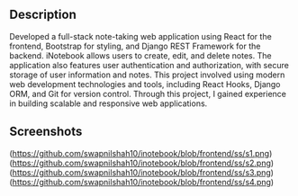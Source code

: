 ## Description
Developed a full-stack note-taking web application using React for the frontend, Bootstrap for styling, and Django REST Framework for the backend. iNotebook allows users to create, edit, and delete notes. The application also features user authentication and authorization, with secure storage of user information and notes. This project involved using modern web development technologies and tools, including React Hooks, Django ORM, and Git for version control. Through this project, I gained experience in building scalable and responsive web applications.

## Screenshots
(https://github.com/swapnilshah10/inotebook/blob/frontend/ss/s1.png)
(https://github.com/swapnilshah10/inotebook/blob/frontend/ss/s2.png)
(https://github.com/swapnilshah10/inotebook/blob/frontend/ss/s3.png)
(https://github.com/swapnilshah10/inotebook/blob/frontend/ss/s4.png)
